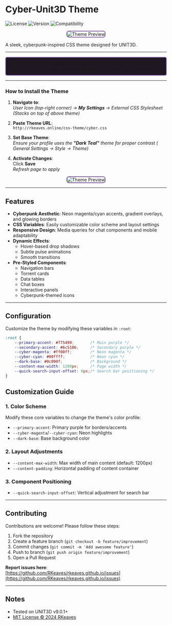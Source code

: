 # Cyber-Unit3D Theme 

![License](https://img.shields.io/badge/License-MIT-blue) 
![Version](https://img.shields.io/badge/Version-1.0.1-purple) 
![Compatibility](https://img.shields.io/badge/Platform-UNIT3D-darkcyan)

<p align="center">
  <img src="https://ptpimg.me/o11lqc.png" alt="Theme Preview" style="border-radius: 8px; border: 2px solid #775499;">
</p>

A sleek, cyberpunk-inspired CSS theme designed for UNIT3D.

---

<div style="border: 2px solid #775499; background-color: #1f1721; padding: 10px; border-radius: 5px; margin: 15px 0;">
  <strong>🔮 NOTE:</strong> For optimal appearance, set your profile settings to the <strong>"Dark Teal"</strong> theme. This ensures proper contrast with cyberpunk elements.
</div>

---

### How to Install the Theme

1. **Navigate to**:  
   *User Icon (top-right corner) → **My Settings** → External CSS Stylesheet (Stacks on top of above theme)*

2. **Paste Theme URL**:  
   `http://rkeaves.online/css-theme/cyber.css`

3. **Set Base Theme**:  
   *Ensure your profile uses the **"Dark Teal"** theme for proper contrast ( General Settings → Style → Theme)*

4. **Activate Changes**:  
   Click **Save**  
   _Refresh page to apply_

<p align="center">
  <img src="https://ptpimg.me/401410.png" alt="Theme Preview" style="border-radius: 8px; border: 2px solid #775499;">
</p>


---

## Features
- **Cyberpunk Aesthetic**: Neon magenta/cyan accents, gradient overlays, and glowing borders
- **CSS Variables**: Easily customizable color scheme and layout settings
- **Responsive Design**: Media queries for chat components and mobile adaptability
- **Dynamic Effects**: 
  - Hover-based drop shadows 
  - Subtle pulse animations
  - Smooth transitions
- **Pre-Styled Components**:
  - Navigation bars
  - Torrent cards
  - Data tables
  - Chat boxes
  - Interactive panels
  - Cyberpunk-themed icons


---

## Configuration
Customize the theme by modifying these variables in `:root`:
```css
:root {
    --primary-accent: #775499;       /* Main purple */
    --secondary-accent: #6c5186;     /* Secondary purple */
    --cyber-magenta: #ff00ff;        /* Neon magenta */
    --cyber-cyan: #00ffff;           /* Neon cyan */
    --dark-base: #0c090f;            /* Background */
    --content-max-width: 1200px;     /* Page width */
    --quick-search-input-offset: 6px;/* Search bar positioning */
}
```

## Customization Guide

### 1. Color Scheme
Modify these core variables to change the theme's color profile:
- `--primary-accent`: Primary purple for borders/accents
- `--cyber-magenta`/`--cyber-cyan`: Neon highlights
- `--dark-base`: Base background color

### 2. Layout Adjustments
- `--content-max-width`: Max width of main content (default: 1200px)
- `--content-padding`: Horizontal padding of content container

### 3. Component Positioning
- `--quick-search-input-offset`: Vertical adjustment for search bar

---

## Contributing
Contributions are welcome! Please follow these steps:
1. Fork the repository
2. Create a feature branch (`git checkout -b feature/improvement`)
3. Commit changes (`git commit -m 'Add awesome feature'`)
4. Push to branch (`git push origin feature/improvement`)
5. Open a Pull Request

**Report issues here**:  
[https://github.com/RKeaves/rkeaves.github.io/issues](https://github.com/RKeaves/rkeaves.github.io/issues)

---

## Notes
- Tested on UNIT3D v9.0.1+
- [MIT License © 2024 RKeaves](https://opensource.org/licenses/MIT)
